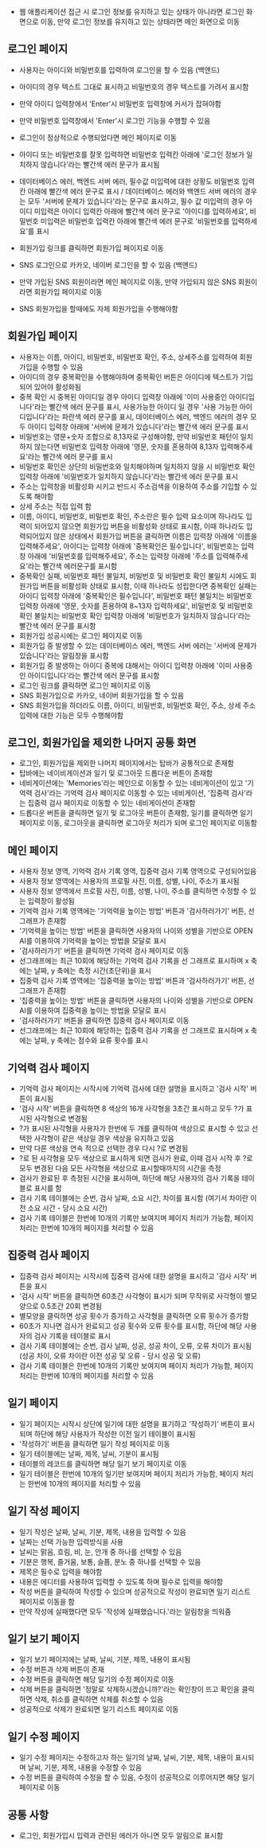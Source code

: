 - 웹 애플리케이션 접근 시 로그인 정보를 유지하고 있는 상태가 아니라면 로그인 화면으로 이동, 만약 로그인 정보를 유지하고 있는 상태라면 메인 화면으로 이동

## 로그인 페이지
- 사용자는 아이디와 비밀번호를 입력하여 로그인을 할 수 있음 (백앤드)
- 아이디의 경우 텍스트 그대로 표시하고 비밀번호의 경우 텍스트를 가려서 표시함
- 만약 아이디 입력창에서 'Enter'시 비밀번호 입력창에 커서가 잡혀야함
- 만약 비밀번호 입력창에서 'Enter'시 로그인 기능을 수행할 수 있음
- 로그인이 정상적으로 수행되었다면 메인 페이지로 이동
- 아이디 또는 비밀번호를 잘못 입력하면 비밀번호 입력칸 아래에 '로그인 정보가 일치하지 않습니다'라는 빨간색 에러 문구가 표시됨
- 데이터베이스 에러, 백엔드 서버 에러, 필수값 미입력에 대한 상황도 비밀번호 입력칸 아래에 빨간색 에러 문구로 표시 / 데이터베이스 에러와 백엔드 서버 에러의 경우는 모두 '서버에 문제가 있습니다'라는 문구로 표시하고, 필수 값 미입력의 경우 아이디 미입력은 아이디 입력칸 아래에 빨간색 에러 문구로 '아이디를 입력하세요', 비밀번호 미입력은 비밀번호 입력칸 아래에 빨간색 에러 문구로 '비밀번호를 입력하세요'를 표시
- 회원가입 링크를 클릭하면 회원가입 페이지로 이동
- SNS 로그인으로 카카오, 네이버 로그인을 할 수 있음 (백앤드)
- 만약 가입된 SNS 회원이라면 메인 페이지로 이동, 만약 가입되지 않은 SNS 회원이라면 회원가입 페이지로 이동

- SNS 회원가입을 할때에도 자체 회원가입을 수행해야함

## 회원가입 페이지
- 사용자는 이름, 아이디, 비밀번호, 비밀번호 확인, 주소, 상세주소를 입력하여 회원가입을 수행할 수 있음
- 아이디의 경우 중복확인을 수행해야하며 중복확인 버튼은 아이디에 텍스트가 기입되어 있어야 활성화됨
- 중복 확인 시 중복된 아이디일 경우 아이디 입력창 아래에 '이미 사용중인 아이디입니다'라는 빨간색 에러 문구를 표시, 사용가능한 아이디 일 경우 '사용 가능한 아이디입니다'라는 파란색 에러 문구를 표시, 데이터베이스 에러, 백엔드 에러의 경우 모두 아이디 입력창 아래에 '서버에 문제가 있습니다'라는 빨간색 에러 문구를 표시
- 비밀번호는 영문+숫자 조합으로 8,13자로 구성해야함, 만약 비밀번호 패턴이 일치하지 않는다면 비밀번호 입력창 아래에 '영문, 숫자를 혼용하여 8,13자 입력해주세요'라는 빨간색 에러 문구를 표시
- 비밀번호 확인은 상단의 비밀번호와 일치해야하며 일치하지 않을 시 비밀번호 확인 입력창 아래에 '비밀번호가 일치하지 않습니다'라는 빨간색 에러 문구를 표시
- 주소는 입력창을 비활성화 시키고 반드시 주소검색을 이용하여 주소를 기입할 수 있도록 해야함
- 상세 주소는 직접 입력 함
- 이름, 아이디, 비밀번호, 비밀번호 확인, 주소란은 필수 입력 요소이며 하나라도 입력이 되어있지 않으면 회원가입 버튼을 비활성화 상태로 표시함, 이때 하나라도 입력되어있지 않은 상태에서 회원가입 버튼을 클릭하면 이름은 입력창 아래에 '이름을 입력해주세요', 아이디는 입력창 아래에 '중복확인은 필수입니다', 비밀번호는 입력창 아래에 '비밀번호를 입력해주세요', 주소는 입력창 아래에 '주소를 입력해주세요'라는 빨간색 에러문구를 표시함
- 중복확인 실패, 비밀번호 패턴 불일치, 비밀번호 및 비밀번호 확인 불일치 시에도 회원가입 버튼을 비활성화 상태로 표시함, 이때 하나라도 성립한다면 중복확인 실패는 아이디 입력창 아래에 '중복확인은 필수입니다', 비밀번호 패턴 불일치는 비밀번호 입력창 아래에 '영문, 숫자를 혼용하여 8~13자 입력하세요', 비밀번호 및 비밀번호 확인 불일치는 비밀번호 확인 입력창 아래에 '비밀번호가 일치하지 않습니다'라는 빨간색 에러 문구를 표시함
- 회원가입 성공시에는 로그인 페이지로 이동
- 회원가입 중 발생할 수 있는 데이터베이스 에러, 백엔드 서버 에러는 '서버에 문제가 있습니다'라는 알림창을 표시함
- 회원가입 중 발생하는 아이디 중복에 대해서는 아이디 입력창 아래에 '이미 사용중인 아이디입니다'라는 빨간색 에러 문구를 표시함
- 로그인 링크를 클릭하면 로그인 페이지로 이동
- SNS 회원가입으로 카카오, 네이버 회원가입을 할 수 있음
- SNS 회원가입을 하더라도 이름, 아이디, 비밀번호, 비밀번호 확인, 주소, 상세 주소 입력에 대한 기능은 모두 수행해야함

## 로그인, 회원가입을 제외한 나머지 공통 화면
- 로그인, 회원가입을 제외한 나머지 페이지에서는 탑바가 공통적으로 존재함
- 탑바에는 네이비게이션과 일기 및 로그아웃 드롭다운 버튼이 존재함
- 네비게이션에는 'Memories'라는 메인으로 이동할 수 있는 네비게이션이 있고 '기억력 검사'라는 기억력 검사 페이지로 이동할 수 있는 네비게이션, '집중력 검사'라는 집중력 검사 페이지로 이동할 수 있는 네비게이션이 존재함
- 드롭다운 버튼을 클릭하면 일기 및 로그아웃 버튼이 존재함, 일기를 클릭하면 일기 페이지로 이동, 로그아웃을 클릭하면 로그아웃 처리가 되며 로그인 페이지로 이동함

## 메인 페이지
- 사용자 정보 영역, 기억력 검사 기록 영역, 집중력 검사 기록 영역으로 구성되어있음
- 사용자 정보 영역에는 사용자의 프로필 사진, 이름, 성별, 나이, 주소가 표시됨
- 사용자 정보 영역에서 프로필 사진, 이름, 성별, 나이, 주소를 클릭하면 수정할 수 있는 입력창이 활성됨
- 기억력 검사 기록 영역에는 '기억력을 높이는 방법' 버튼과 '검사하러가기' 버튼, 선그래프가 존재함
- '기억력을 높이는 방법' 버튼을 클릭하면 사용자의 나이와 성별을 기반으로 OPEN AI를 이용하여 기억력을 높이는 방법을 모달로 표시
- '검사하러가기' 버튼을 클릭하면 기억력 검사 페이지로 이동
- 선그래프에는 최근 10회에 해당하는 기억력 검사 기록을 선 그래프로 표시하며 x 축에는 날짜, y 축에는 측정 시간(초단위)을 표시
- 집중력 검사 기록 영역에는 '집중력을 높이는 방법' 버튼과 '검사하러가기' 버튼, 선그래프가 존재함
- '집중력을 높이는 방법' 버튼을 클릭하면 사용자의 나이와 성별을 기반으로 OPEN AI를 이용하여 집중력을 높이는 방법을 모달로 표시
- '검사하러가기' 버튼을 클릭하면 집중력 검사 페이지로 이동
- 선그래프에는 최근 10회에 해당하는 집중력 검사 기록을 선 그래프로 표시하며 x 축에는 날짜, y 축에는 점수와 요류 횟수를 표시

## 기억력 검사 페이지
- 기억력 검사 페이지는 시작시에 기억력 검사에 대한 설명을 표시하고 '검사 시작' 버튼이 표시됨
- '검사 시작' 버튼을 클릭하면 8 색상의 16개 사각형을 3초간 표시하고 모두 ?가 표시된 사각형으로 변경됨
- ?가 표시된 사각형을 사용자가 한번에 두 개를 클릭하여 색상으로 표시할 수 있고 선택한 사각형이 같은 색상일 경우 색상을 유지하고 있음
- 만약 다른 색상을 연속 적으로 선택한 경우 다시 ?로 변경됨
- ?로 된 사각형을 모두 색상으로 표시하게 되면 검사가 완료, 이때 검사 시작 후 ?로 모두 변경된 다음 모든 사각형을 색상으로 표시할때까지의 시간을 측정
- 검사가 완료된 후 측정된 시간을 표시하며, 하단에 해당 사용자의 검사 기록을 테이블로 표시를 함
- 검사 기록 테이블에는 순번, 검사 날짜, 소요 시간, 차이를 표시함 (여기서 차이란 이전 소요 시간 - 당시 소요 시간)
- 검사 기록 테이블은 한번에 10개의 기록만 보여지며 페이지 처리가 가능함, 페이지 처리는 한번에 10개의 페이지를 처리할 수 있음

## 집중력 검사 페이지
- 집중력 검사 페이지는 시작시에 집중력 검사에 대한 설명을 표시하고 '검사 시작' 버튼을 표시
- '검사 시작' 버튼을 클릭하면 60초간 사각형이 표시가 되며 무작위로 사각형이 별모양으로 0.5초간 20회 변경됨
- 별모양을 클릭하면 성공 횟수가 증가하고 사각형을 클릭하면 오류 횟수가 증가함
- 60초가 지나면 검사가 완료되고 성공 횟수와 오류 횟수를 표시함, 하단에 해당 사용자의 검사 기록을 테이블로 표시
- 검사 기록 테이블에는 순번, 검사 날짜, 성공, 성공 차이, 오류, 오류 차이가 표시됨 (성공 차이, 오류 차이란 이전 성공 및 오류 - 당시 성공 및 오류)
- 검사 기록 테이블은 한번에 10개의 기록만 보여지며 페이지 처리가 가능함, 페이지 처리는 한번에 10개의 페이지를 처리할 수 있음

## 일기 페이지
- 일기 페이지는 시작시 상단에 일기에 대한 설명을 표기하고 '작성하기' 버튼이 표시되며 하단에 해당 사용자가 작성한 이전 일기 테이블이 표시됨
- '작성하기' 버튼을 클릭하면 일기 작성 페이지로 이동
- 일기 테이블에는 날짜, 제목, 날씨, 기분이 표시됨
- 테이블의 레코드를 클릭하면 해당 일기 보기 페이지로 이동
- 일기 테이블은 한번에 10개의 일기만 보여지며 페이지 처리가 가능함, 페이지 처리는 한번에 10개의 페이지를 처리할 수 있음

## 일기 작성 페이지
- 일기 작성은 날짜, 날씨, 기분, 제목, 내용을 입력할 수 있음
- 날짜는 선택 가능한 입력방식을 사용
- 날씨는 맑음, 흐림, 비, 눈, 안개 중 하나를 선택할 수 있음
- 기분은 행복, 즐거움, 보통, 슬픔, 분노 중 하나를 선택할 수 있음
- 제목은 필수로 입력을 해야함
- 내용은 에디터를 사용하여 입력할 수 있도록 하며 필수로 입력을 해야함
- 작성 버튼을 클릭하여 작성할 수 있으며 성공적으로 작성이 완료되면 일기 리스트 페이지로 이동을 함
- 만약 작성에 실패했다면 모두 '작성에 실패했습니다.'라는 알림창을 띄워줌

## 일기 보기 페이지
- 일기 보기 페이지에는 날짜, 날씨, 기분, 제목, 내용이 표시됨
- 수정 버튼과 삭제 버튼이 존재
- 수정 버튼을 클릭하면 해당 일기의 수정 페이지로 이동
- 삭제 버튼을 클릭하면 '정말로 삭제하시겠습니까?'라는 확인창이 뜨고 확인을 클릭하면 삭제, 취소를 클릭하면 삭제를 취소할 수 있음
- 성공적으로 삭제가 완료되면 일기 리스트 페이지로 이동

## 일기 수정 페이지
- 일기 수정 페이지는 수정하고자 하는 일기의 날짜, 날씨, 기분, 제목, 내용이 표시되며 날씨, 기분, 제목, 내용을 수정할 수 있음
- 수정 버튼을 클릭하여 수정을 할 수 있음, 수정이 성공적으로 이루어지면 해당 일기 페이지로 이동

## 공통 사항
- 로그인, 회원가입시 입력과 관련된 에러가 아니면 모두 알림으로 표시함